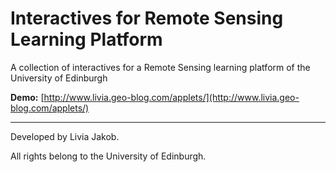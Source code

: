 # Interactives for Remote Sensing Learning Platform
A collection of interactives for a Remote Sensing learning platform of the University of Edinburgh

**Demo:** [http://www.livia.geo-blog.com/applets/](http://www.livia.geo-blog.com/applets/)

---
Developed by Livia Jakob.

All rights belong to the University of Edinburgh.
